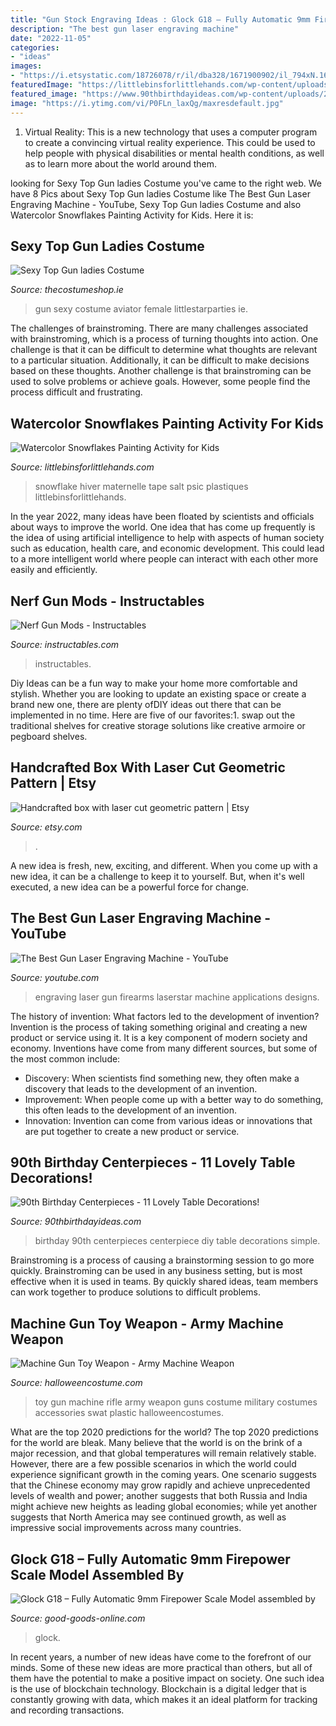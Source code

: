 ```yaml
---
title: "Gun Stock Engraving Ideas : Glock G18 – Fully Automatic 9mm Firepower Scale Model Assembled By"
description: "The best gun laser engraving machine"
date: "2022-11-05"
categories:
- "ideas"
images:
- "https://i.etsystatic.com/18726078/r/il/dba328/1671900902/il_794xN.1671900902_b3sq.jpg"
featuredImage: "https://littlebinsforlittlehands.com/wp-content/uploads/2014/12/Watercolor-Snowflakes-Winter-painting-activity.jpg"
featured_image: "https://www.90thbirthdayideas.com/wp-content/uploads/2016/02/Simple-90th-Birthday-Centerpieces.jpg"
image: "https://i.ytimg.com/vi/P0FLn_laxQg/maxresdefault.jpg"
---
```



1. Virtual Reality: This is a new technology that uses a computer program to create a convincing virtual reality experience. This could be used to help people with physical disabilities or mental health conditions, as well as to learn more about the world around them. 

	

		
looking for Sexy Top Gun ladies Costume you've came to the right web. We have 8 Pics about Sexy Top Gun ladies Costume like The Best Gun Laser Engraving Machine - YouTube, Sexy Top Gun ladies Costume and also Watercolor Snowflakes Painting Activity for Kids. Here it is:
		
    
## Sexy Top Gun Ladies Costume

<img loading=lazy src="https://www.thecostumeshop.ie/images/detailed/106/top_gun_back.jpg" onerror="this.onerror=null;this.src='https://tse1.mm.bing.net/th?id=OIP.ibBClmHfTrG0HLt159ciuwHaQ2&amp;pid=15.1';" alt="Sexy Top Gun ladies Costume">

_Source: thecostumeshop.ie_

>gun sexy costume aviator female littlestarparties ie. 

	

The challenges of brainstroming.
There are many challenges associated with brainstroming, which is a process of turning thoughts into action. One challenge is that it can be difficult to determine what thoughts are relevant to a particular situation. Additionally, it can be difficult to make decisions based on these thoughts. Another challenge is that brainstroming can be used to solve problems or achieve goals. However, some people find the process difficult and frustrating.

    
## Watercolor Snowflakes Painting Activity For Kids

<img loading=lazy src="https://littlebinsforlittlehands.com/wp-content/uploads/2014/12/Watercolor-Snowflakes-Winter-painting-activity.jpg" onerror="this.onerror=null;this.src='https://tse3.mm.bing.net/th?id=OIP.UCCTS9xIghDFooWfJURgyQHaKX&amp;pid=15.1';" alt="Watercolor Snowflakes Painting Activity for Kids">

_Source: littlebinsforlittlehands.com_

>snowflake hiver maternelle tape salt psic plastiques littlebinsforlittlehands. 

	

In the year 2022, many ideas have been floated by scientists and officials about ways to improve the world. One idea that has come up frequently is the idea of using artificial intelligence to help with aspects of human society such as education, health care, and economic development. This could lead to a more intelligent world where people can interact with each other more easily and efficiently.

    
## Nerf Gun Mods - Instructables

<img loading=lazy src="https://content.instructables.com/ORIG/FO0/3BIY/GKLJ1R7A/FO03BIYGKLJ1R7A.jpg?auto=webp&amp;frame=1" onerror="this.onerror=null;this.src='https://tse2.mm.bing.net/th?id=OIP.Pn4lyl16iH3vnKO53ml2xgHaLH&amp;pid=15.1';" alt="Nerf Gun Mods - Instructables">

_Source: instructables.com_

>instructables. 

	

Diy Ideas can be a fun way to make your home more comfortable and stylish. Whether you are looking to update an existing space or create a brand new one, there are plenty ofDIY ideas out there that can be implemented in no time. Here are five of our favorites:1. swap out the traditional shelves for creative storage solutions like creative armoire or pegboard shelves.
    
## Handcrafted Box With Laser Cut Geometric Pattern | Etsy

<img loading=lazy src="https://i.etsystatic.com/18726078/r/il/dba328/1671900902/il_794xN.1671900902_b3sq.jpg" onerror="this.onerror=null;this.src='https://tse3.mm.bing.net/th?id=OIP.1tifLESkSEashScLecNuSAHaKH&amp;pid=15.1';" alt="Handcrafted box with laser cut geometric pattern | Etsy">

_Source: etsy.com_

>. 

	

A new idea is fresh, new, exciting, and different. When you come up with a new idea, it can be a challenge to keep it to yourself. But, when it's well executed, a new idea can be a powerful force for change.

    
## The Best Gun Laser Engraving Machine - YouTube

<img loading=lazy src="https://i.ytimg.com/vi/P0FLn_laxQg/maxresdefault.jpg" onerror="this.onerror=null;this.src='https://tse3.mm.bing.net/th?id=OIP.SiYHIrnoNJHSAgbIxQRhoQHaEK&amp;pid=15.1';" alt="The Best Gun Laser Engraving Machine - YouTube">

_Source: youtube.com_

>engraving laser gun firearms laserstar machine applications designs. 

	

The history of invention: What factors led to the development of invention?
Invention is the process of taking something original and creating a new product or service using it. It is a key component of modern society and economy. Inventions have come from many different sources, but some of the most common include: 
- Discovery: When scientists find something new, they often make a discovery that leads to the development of an invention. 
- Improvement: When people come up with a better way to do something, this often leads to the development of an invention. 
- Innovation: Invention can come from various ideas or innovations that are put together to create a new product or service.

    
## 90th Birthday Centerpieces - 11 Lovely Table Decorations!

<img loading=lazy src="https://www.90thbirthdayideas.com/wp-content/uploads/2016/02/Simple-90th-Birthday-Centerpieces.jpg" onerror="this.onerror=null;this.src='https://tse3.mm.bing.net/th?id=OIP.WN_e7m1pw_NdRy6ydOUQqQHaJ4&amp;pid=15.1';" alt="90th Birthday Centerpieces - 11 Lovely Table Decorations!">

_Source: 90thbirthdayideas.com_

>birthday 90th centerpieces centerpiece diy table decorations simple. 

	

Brainstroming is a process of causing a brainstorming session to go more quickly. Brainstroming can be used in any business setting, but is most effective when it is used in teams. By quickly shared ideas, team members can work together to produce solutions to difficult problems.

    
## Machine Gun Toy Weapon - Army Machine Weapon

<img loading=lazy src="http://images.halloweencostume.com/products/5574/1-1/machine-gun-toy-weapon.jpg" onerror="this.onerror=null;this.src='https://tse1.mm.bing.net/th?id=OIP.IuwsLPSg-sEi_mW26Z8v2wHaKl&amp;pid=15.1';" alt="Machine Gun Toy Weapon - Army Machine Weapon">

_Source: halloweencostume.com_

>toy gun machine rifle army weapon guns costume military costumes accessories swat plastic halloweencostumes. 

	

What are the top 2020 predictions for the world?
The top 2020 predictions for the world are bleak. Many believe that the world is on the brink of a major recession, and that global temperatures will remain relatively stable. However, there are a few possible scenarios in which the world could experience significant growth in the coming years. One scenario suggests that the Chinese economy may grow rapidly and achieve unprecedented levels of wealth and power; another suggests that both Russia and India might achieve new heights as leading global economies; while yet another suggests that North America may see continued growth, as well as impressive social improvements across many countries.

    
## Glock G18 – Fully Automatic 9mm Firepower Scale Model Assembled By

<img loading=lazy src="https://good-goods-online.com/wp-content/uploads/2021/05/Glock-G18-Fully-Automatic-9mm-Firepower-Scale-Model-Glock-18-Semi-automatic-pistol-Machine-pistol-My-Own-Creation-Ideas-Building-Block-Gun-16-768x1024.jpg" onerror="this.onerror=null;this.src='https://tse4.mm.bing.net/th?id=OIP.xhvAXiceUmyWHgoa18wFZwHaJ4&amp;pid=15.1';" alt="Glock G18 – Fully Automatic 9mm Firepower Scale Model assembled by">

_Source: good-goods-online.com_

>glock. 

	

In recent years, a number of new ideas have come to the forefront of our minds. Some of these new ideas are more practical than others, but all of them have the potential to make a positive impact on society. One such idea is the use of blockchain technology. Blockchain is a digital ledger that is constantly growing with data, which makes it an ideal platform for tracking and recording transactions.

